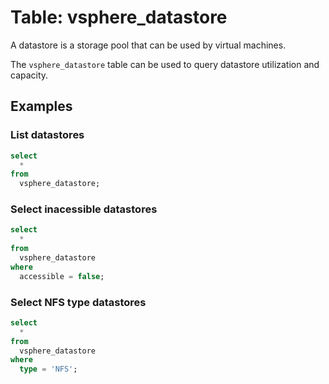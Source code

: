 # Table: vsphere_datastore

A datastore is a storage pool that can be used by virtual machines.

The `vsphere_datastore` table can be used to query datastore utilization and capacity.

## Examples

### List datastores

```sql
select
  *
from
  vsphere_datastore;
```

### Select inacessible datastores

```sql
select
  *
from
  vsphere_datastore
where
  accessible = false;
```

### Select NFS type datastores

```sql
select
  *
from
  vsphere_datastore
where
  type = 'NFS';
```